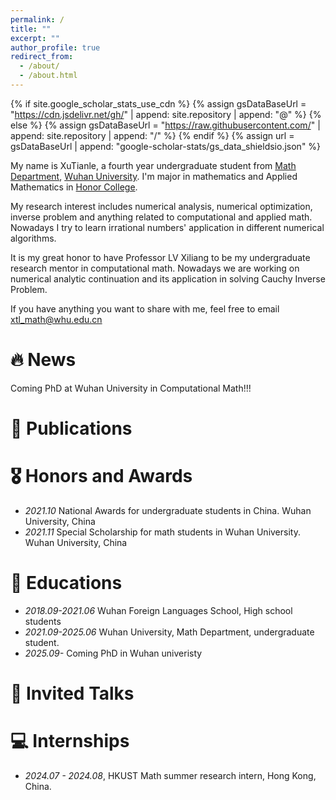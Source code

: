 ```yaml
---
permalink: /
title: ""
excerpt: ""
author_profile: true
redirect_from: 
  - /about/
  - /about.html
---
```


{% if site.google_scholar_stats_use_cdn %}
{% assign gsDataBaseUrl = "https://cdn.jsdelivr.net/gh/" | append: site.repository | append: "@" %}
{% else %}
{% assign gsDataBaseUrl = "https://raw.githubusercontent.com/" | append: site.repository | append: "/" %}
{% endif %}
{% assign url = gsDataBaseUrl | append: "google-scholar-stats/gs_data_shieldsio.json" %}

<span class='anchor' id='about-me'></span>

My name is XuTianle, a fourth year undergraduate student from [Math Department](https://maths.whu.edu.cn/), [Wuhan University](https://whu.edu.cn/). I'm major in mathematics and Applied Mathematics in [Honor College](https://hyxt.whu.edu.cn/).

My research interest includes numerical analysis, numerical optimization, inverse problem and anything related to computational and applied math. 
Nowadays I try to learn irrational numbers' application in different numerical algorithms.

It is my great honor to have Professor LV Xiliang to be my undergraduate research mentor in computational math. Nowadays we are working on numerical analytic continuation and its application in solving Cauchy Inverse Problem.

If you have anything you want to share with me, feel free to email [xtl_math@whu.edu.cn](mailto:xtl_math@whu.edu.cn)

# 🔥 News
Coming PhD at Wuhan University in Computational Math!!!

# 📝 Publications 


# 🎖 Honors and Awards
- *2021.10* National Awards for undergraduate students in China. Wuhan University, China
- *2021.11* Special Scholarship for math students in Wuhan University. Wuhan University, China


# 📖 Educations
- *2018.09-2021.06* Wuhan Foreign Languages School, High school students
- *2021.09-2025.06* Wuhan University, Math Department, undergraduate student.
- *2025.09-* Coming PhD in Wuhan univeristy

# 💬 Invited Talks


# 💻 Internships
- *2024.07 - 2024.08*, HKUST Math summer research intern, Hong Kong, China.
